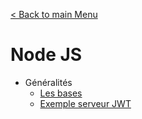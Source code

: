 [< Back to main Menu](https://github.com/gsoulie/Mobile-App-Development)    

# Node JS

* Généralités    
  * [Les bases](https://github.com/gsoulie/angular-resources/blob/master/node-basics.md)      
  * [Exemple serveur JWT](https://github.com/gsoulie/angular-resources/blob/master/node-server.md)     
